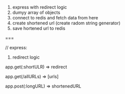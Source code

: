 1. express with redirect logic
2. dumyy array of objects
3. connect to redis and fetch data from here
4. create shortened url (create radom string generator)
5. save hortened url to redis

===

// express:
1. redirect logic 

app.get(:shortULR) => redirect

app.get(/allURLs) => [urls]

app.post(:longURL) => shortenedURL



